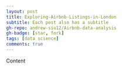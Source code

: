 ```yaml
---
layout: post
title: Exploring-Airbnb-Listings-in-London
subtitle: Each post also has a subtitle
gh-repo: andrew-siu12/Airbnb-data-analysis
gh-badge: [star, fork]
tags: [data science]
comments: true
---
```


Content
